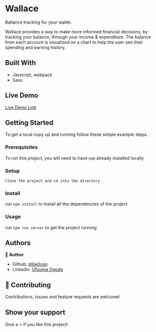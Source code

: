# Wallace
Ballance tracking for your wallet.


Wallace provides a way to make more informed financial decisions, by tracking your balance, through your income & expenditure. The balance from each account is visualized on a chart to help the user see their spending and earning history.

## Built With

- Javscript, webpack 
- Sass.

## Live Demo

[Live Demo Link](https://wallacev2.netlify.app/)


## Getting Started

To get a local copy up and running follow these simple example steps.

### Prerequisites

To run this project, you will need to have `npm` already installed locally

### Setup
`Clone the project and cd into the directory`

### Install
run `npm install` to install all the dependencies of the project

### Usage
run  `npm run server` to get the project running


## Authors

👤 **Author**

- Github: [@bellogo](https://github.com/bellogo)
- Linkedin: [Ufuoma Ogodo](https://ng.linkedin.com/in/ufuoma-ogodo)

## 🤝 Contributing

Contributions, issues and feature requests are welcome!


## Show your support

Give a ⭐️ if you like this project!